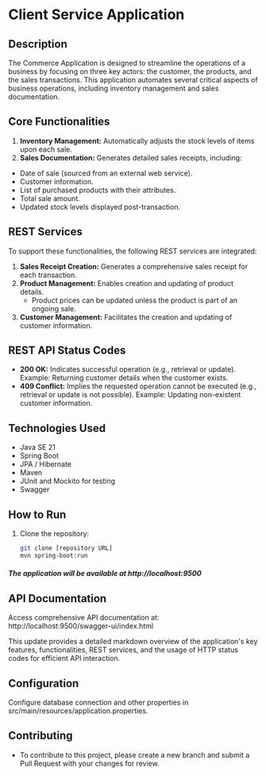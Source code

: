 # Client Service Application

## Description
The Commerce Application is designed to streamline the operations of a business by focusing on three key actors: the customer, the products, and the sales transactions. This application automates several critical aspects of business operations, including inventory management and sales documentation.

## Core Functionalities
1. **Inventory Management:** Automatically adjusts the stock levels of items upon each sale.
2. **Sales Documentation:** Generates detailed sales receipts, including:
- Date of sale (sourced from an external web service).
- Customer information.
- List of purchased products with their attributes.
- Total sale amount.
- Updated stock levels displayed post-transaction.

## REST Services
To support these functionalities, the following REST services are integrated:

1. **Sales Receipt Creation:** Generates a comprehensive sales receipt for each transaction.
2.  **Product Management:** Enables creation and updating of product details.
    - Product prices can be updated unless the product is part of an ongoing sale.
3. **Customer Management:** Facilitates the creation and updating of customer information.

## REST API Status Codes
- **200 OK:** Indicates successful operation (e.g., retrieval or update).
Example: Returning customer details when the customer exists.
- **409 Conflict:** Implies the requested operation cannot be executed (e.g., retrieval or update is not possible).
Example: Updating non-existent customer information.

## Technologies Used
- Java SE 21
- Spring Boot
- JPA / Hibernate
- Maven
- JUnit and Mockito for testing
- Swagger

## How to Run
1. Clone the repository:
   ```bash
   git clone [repository URL]
   mvn spring-boot:run

##### The application will be available at http://localhost:9500

## API Documentation
Access comprehensive API documentation at: http://localhost:9500/swagger-ui/index.html

This update provides a detailed markdown overview of the application's key features, functionalities, REST services, and the usage of HTTP status codes for efficient API interaction.

## Configuration
Configure database connection and other properties in src/main/resources/application.properties.

## Contributing
- To contribute to this project, please create a new branch and submit a Pull Request with your changes for review.
